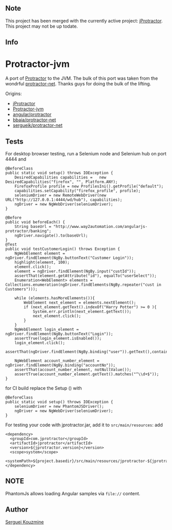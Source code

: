 Note
----
This project has been merged with the currently active project:  [jProtractor](https://github.com/sergueik/jProtractor). This project may not be up todate.

Info
----
# Protractor-jvm
A port of [Protractor](http://angular.github.io) to the JVM. The bulk of this port was taken from the wondrful [protractor-net](http://github.com/bbaia/protractor-net). Thanks guys for doing the bulk of the lifting. 


Origins: 
  - [jProtractor](https://github.com/caarlos0/jProtractor)
  - [Protractor-jvm](https://github.com/F1tZ81/Protractor-jvm)
  - [angular/protractor](https://github.com/angular/protractor) 
  - [bbaia/protractor-net](https://github.com/bbaia/protractor-net)
  - [sergueik/protractor-net](https://github.com/sergueik/powershell_selenium/tree/master/csharp/protractor-net)


Tests
-----
For desktop browser testing, run a Selenium node and Selenium hub on port 4444 and 
```
@BeforeClass
public static void setup() throws IOException {
    DesiredCapabilities capabilities =   new DesiredCapabilities("firefox", "", Platform.ANY);
    FirefoxProfile profile = new ProfilesIni().getProfile("default");
    capabilities.setCapability("firefox_profile", profile);
    seleniumDriver = new RemoteWebDriver(new URL("http://127.0.0.1:4444/wd/hub"), capabilities);
    ngDriver = new NgWebDriver(seleniumDriver);
}

@Before
public void beforeEach() {		
	String baseUrl = "http://www.way2automation.com/angularjs-protractor/banking";    
	ngDriver.navigate().to(baseUrl);
}
@Test
public void testCustomerLogin() throws Exception {
	NgWebElement element = ngDriver.findElement(NgBy.buttonText("Customer Login"));
	highlight(element, 100);
	element.click();
	element = ngDriver.findElement(NgBy.input("custId"));
	assertThat(element.getAttribute("id"), equalTo("userSelect"));
	Enumeration<WebElement> elements = Collections.enumeration(ngDriver.findElements(NgBy.repeater("cust in Customers")));

	while (elements.hasMoreElements()){
		WebElement next_element = elements.nextElement();
		if (next_element.getText().indexOf("Harry Potter") >= 0 ){
			System.err.println(next_element.getText());
			next_element.click();
		}
	}
	NgWebElement login_element = ngDriver.findElement(NgBy.buttonText("Login"));
	assertTrue(login_element.isEnabled());	
	login_element.click();			
	assertThat(ngDriver.findElement(NgBy.binding("user")).getText(),containsString("Harry"));
	
	NgWebElement account_number_element = ngDriver.findElement(NgBy.binding("accountNo"));
	assertThat(account_number_element, notNullValue());
	assertTrue(account_number_element.getText().matches("^\\d+$"));
}
```
for CI build replace the Setup () with
```
@BeforeClass
public static void setup() throws IOException {
	seleniumDriver = new PhantomJSDriver();
	ngDriver = new NgWebDriver(seleniumDriver);
}
```
For testing your code with  jprotractor.jar, add it to `src/main/resources`:
add 
```
<dependency>
  <groupId>com.jprotractor</groupId>
  <artifactId>jprotractor</artifactId>
  <version>${jprotractor.version}</version>
  <scope>system</scope>
  <systemPath>${project.basedir}/src/main/resources/jprotractor-${jprotractor.version}.jar</systemPath>
</dependency>
```

NOTE
-------
PhantomJs allows loading Angular samples via `file://` content.

Author
------

[Serguei Kouzmine](kouzmine_serguei@yahoo.com)

